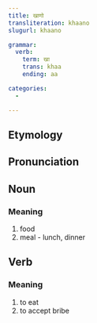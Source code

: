 ```yaml
---
title: खाणो
transliteration: khaano
slugurl: khaano

grammar: 
  verb:
    term: खा
    trans: khaa
    ending: aa

categories:
  - 

---
```

## Etymology

## Pronunciation

## Noun
### Meaning
1. food
2. meal - lunch, dinner
## Verb
### Meaning
1. to eat
2. to accept bribe